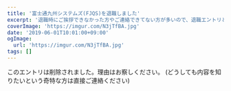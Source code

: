 ```yaml
---
title: '富士通九州システムズ(FJQS)を退職しました'
excerpt: '退職時にご挨拶できなかった方やご連絡できてない方が多いので、退職エントリという形でまとめました。 お世話になった全ての方々に、感謝を申し上げます。'
coverImage: 'https://imgur.com/N3jTfBA.jpg'
date: '2019-06-01T10:01:00+09:00'
ogImage:
  url: 'https://imgur.com/N3jTfBA.jpg'
tags: []
---
```


このエントリは削除されました。理由はお察しください。
(どうしても内容を知りたいという奇特な方は直接ご連絡ください)